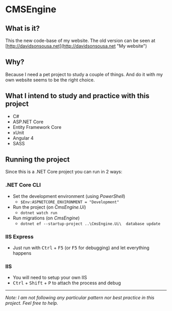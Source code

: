 # CMSEngine
## What is it?
This the new code-base of my website. The old version can be seen at [http://davidsonsousa.net](http://davidsonsousa.net "My website")

## Why?
Because I need a pet project to study a couple of things. And do it with my own website seems to be the right choice.

## What I intend to study and practice with this project
* C#
* ASP.NET Core
* Entity Framework Core
* xUnit
* Angular 4
* SASS

## Running the project
Since this is a .NET Core project you can run in 2 ways:

### .NET Core CLI
- Set the development environment (using _PowerShell_)
  - `$Env:ASPNETCORE_ENVIRONMENT = "Development"`
- Run the project (on _CmsEngine.Ui_)
  - `dotnet watch run`
- Run migrations (on _CmsEngine_)
  - `dotnet ef --startup-project ..\CmsEngine.Ui\  database update`

### IIS Express
- Just run with <kbd>Ctrl</kbd> + <kbd>F5</kbd> (or <kbd>F5</kbd> for debugging) and let everything happens

### IIS
- You will need to setup your own IIS
- <kbd>Ctrl</kbd> + <kbd>Shift</kbd> + <kbd>P</kbd> to attach the process and debug

---

_Note: I am not following any particular pattern nor best practice in this project. Feel free to help._